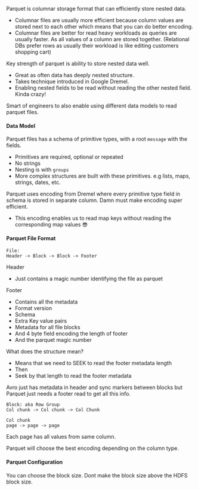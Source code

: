 Parquet is columnar storage format that can efficiently store nested data.
- Columnar files are usually more efficient because column values are stored next to each other which means that you can do better encoding.
- Columnar files are better for read heavy workloads as queries are usually faster. As all values of a column are stored together. (Relational DBs prefer rows as usually their workload is like editing customers shopping cart)

Key strength of parquet is ability to store nested data well.
- Great as often data has deeply nested structure.
- Takes technique introduced in Google Dremel.
- Enabling nested fields to be read without reading the other nested field. Kinda crazy!

Smart of engineers to also enable using different data models to read parquet files.

#### Data Model
Parquet files has a schema of primitive types, with a root `message` with the fields.
- Primitives are required, optional or repeated
- No strings
- Nesting is with `groups`
- More complex structures are built with these primitives. e.g lists, maps, strings, dates, etc.

Parquet uses encoding from Dremel where every primitive type field in schema is stored in separate column. Damn must make encoding super efficient.
- This encoding enables us to read map keys without reading the corresponding map values 😎
#### Parquet File Format

```
File:
Header -> Block -> Block -> Footer
```

Header
- Just contains a magic number identifying the file as parquet 

Footer
- Contains all the metadata 
- Format version
- Schema
- Extra Key value pairs
- Metadata for all file blocks
- And 4 byte field encoding the length of footer
- And the parquet magic number

What does the structure mean?
- Means that we need to SEEK to read the footer metadata length
- Then
- Seek by that length to read the footer metadata

Avro just has metadata in header and sync markers between blocks but Parquet just needs a footer read to get all this info.

```
Block: aka Row Group
Col chunk -> Col chunk -> Col Chunk

Col chunk
page -> page -> page
```

Each page has all values from same column.

Parquet will choose the best encoding depending on the column type.
#### Parquet Configuration
You can choose the block size. Dont make the block size above the HDFS block size.